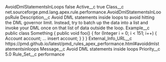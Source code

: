 <?xml version="1.0" encoding="UTF-8"?>
<CustomMetadata xmlns="http://soap.sforce.com/2006/04/metadata" xmlns:xsi="http://www.w3.org/2001/XMLSchema-instance" xmlns:xsd="http://www.w3.org/2001/XMLSchema">
    <label>AvoidDmlStatementsInLoops</label>
    <protected>false</protected>
    <values>
        <field>Active__c</field>
        <value xsi:type="xsd:boolean">true</value>
    </values>
    <values>
        <field>Class__c</field>
        <value xsi:type="xsd:string">net.sourceforge.pmd.lang.apex.rule.performance.AvoidDmlStatementsInLoopsRule</value>
    </values>
    <values>
        <field>Description__c</field>
        <value xsi:type="xsd:string">Avoid DML statements inside loops to avoid hitting the DML governor limit. Instead, try to batch up the data into a list and invoke your DML once on that list of data outside the loop.</value>
    </values>
    <values>
        <field>Example__c</field>
        <value xsi:type="xsd:string">public class Something {
	public void foo() {  
		for (Integer i = 0; i &lt; 151; i++) {
		    Account account;
		    ...
		    insert account;
		}
	}
}</value>
    </values>
    <values>
        <field>External_Info_URL__c</field>
        <value xsi:type="xsd:string">https://pmd.github.io/latest/pmd_rules_apex_performance.html#avoiddmlstatementsinloops</value>
    </values>
    <values>
        <field>Message__c</field>
        <value xsi:type="xsd:string">Avoid DML statements inside loops</value>
    </values>
    <values>
        <field>Priority__c</field>
        <value xsi:type="xsd:double">5.0</value>
    </values>
    <values>
        <field>Rule_Set__c</field>
        <value xsi:type="xsd:string">performance</value>
    </values>
</CustomMetadata>
